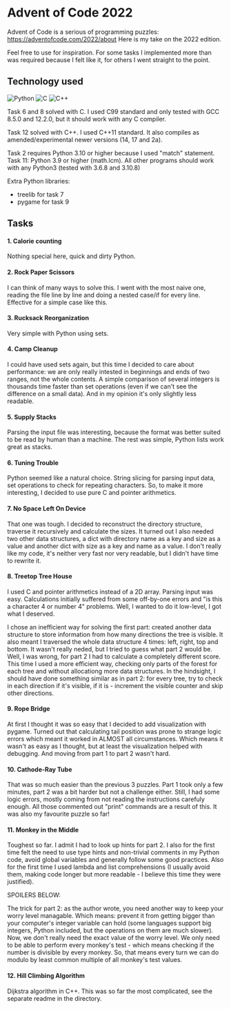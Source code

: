 # Advent of Code 2022

Advent of Code is a serious of programming puzzles: https://adventofcode.com/2022/about
Here is my take on the 2022 edition. 

Feel free to use for inspiration. For some tasks I implemented more than was
required because I felt like it, for others I went straight to the point.

## Technology used

![Python](https://img.shields.io/badge/python-%3E%3D3.10-blue) 
![C](https://img.shields.io/badge/C-C99-green) 
![C++](https://img.shields.io/badge/C++-C++11-green)

Task 6 and 8 solved with C. I used C99 standard and only tested with GCC 8.5.0 and 12.2.0, but it should work with any C compiler.

Task 12 solved with C++. I used C++11 standard. It also compiles as amended/experimental newer versions (14, 17 and 2a).

Task 2 requires Python 3.10 or higher because I used "match" statement. Task 11: Python 3.9 or higher (math.lcm).
All other programs should work with any Python3 (tested with 3.6.8 and 3.10.8)

Extra Python libraries:
* treelib for task 7
* pygame for task 9

## Tasks

#### 1. Calorie counting

Nothing special here, quick and dirty Python.

#### 2. Rock Paper Scissors

I can think of many ways to solve this. I went with the most naive one, reading the file line by line and doing a nested case/if for every line. Effective for a simple case like this.

#### 3. Rucksack Reorganization

Very simple with Python using sets.

#### 4. Camp Cleanup

I could have used sets again, but this time I decided to care about performance: we are only really intested in beginnings and ends of two ranges, not the whole contents.
A simple comparison of several integers is thousands time faster than set operations (even if we can't see the difference on a small data). And in my opinion it's only
slightly less readable.

#### 5. Supply Stacks

Parsing the input file was interesting, because the format was better suited to be read by human than a machine. The rest was simple, Python lists work great as stacks.

#### 6. Tuning Trouble

Python seemed like a natural choice. String slicing for parsing input data, set operations to check for repeating characters. So, to make it more interesting, I decided to use pure C and pointer arithmetics.

#### 7. No Space Left On Device

That one was tough. I decided to reconstruct the directory structure, traverse it recursively and calculate the sizes. It turned out I also needed two other data structures, a dict with directory name as a key and size as a value
and another dict with size as a key and name as a value. I don't really like my code, it's neither very fast nor very readable, but I didn't have time to rewrite it.

#### 8. Treetop Tree House

I used C and pointer arithmetics instead of a 2D array. Parsing input was easy. Calculations initially suffered from some off-by-one errors and "is this a character 4 or number 4" problems. Well, I wanted to do it low-level, I got what I deserved. 

I chose an inefficient way for solving the first part: created another data structure to store information from how many directions the tree is visible. It also meant I traversed the whole
data structure 4 times: left, right, top and bottom. It wasn't really neded, but I tried to guess what part 2 would be. Well, I was wrong, for part 2 I had to calculate a completely different
score. This time I used a more efficient way, checking only parts of the forest for each tree and without allocationg more data structures. In the hindsight, I should have done something
similar as in part 2: for every tree, try to check in each direction if it's visible, if it is - increment the visible counter and skip other directions.

#### 9. Rope Bridge

At first I thought it was so easy that I decided to add visualization with pygame. Turned out that calculating tail position was prone to strange logic errors which meant it worked in ALMOST all circumstances. Which means it wasn't as easy as I thought, but at least the visualization helped with debugging. And moving from part
1 to part 2 wasn't hard.

#### 10. Cathode-Ray Tube

That was so much easier than the previous 3 puzzles. Part 1 took only a few minutes, part 2 was a bit harder but not a challenge either. Still, I had
some logic errors, mostly coming from not reading the instructions carefuly enough. All those commented out "print" commands are a result of this.
It was also my favourite puzzle so far!

#### 11. Monkey in the Middle

Toughest so far. I admit I had to look up hints for part 2. I also for the first time felt the need to use type hints and non-trivial comments in my Python
code, avoid global variables and generally follow some good practices. Also for the first time I used lambda and list comprehensions (I usually avoid them,
making code longer but more readable - I believe this time they were justified).

SPOILERS BELOW:

The trick for part 2: as the author wrote, you need another way to keep your worry level managable. Which means: prevent it from getting bigger than your
computer's integer variable can hold (some languages support big integers, Python included, but the operations on them are much slower). Now, we don't
really need the exact value of the worry level. We only need to be able to perform every monkey's test - which means checking if the number is divisible
by every monkey. So, that means every turn we can do modulo by least common multiple of all monkey's test values.

#### 12. Hill Climbing Algorithm

Dijkstra algorithm in C++. This was so far the most complicated, see the separate readme in the directory.
